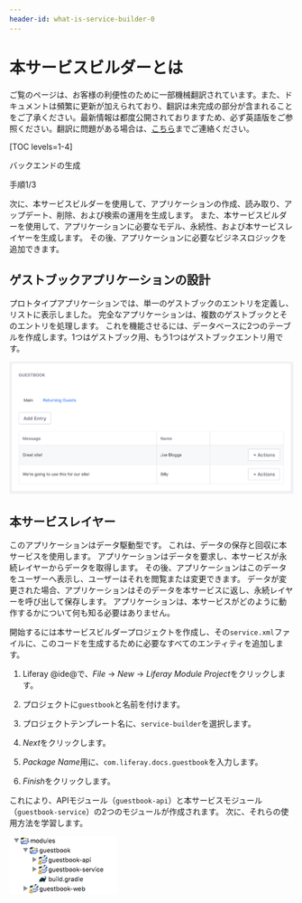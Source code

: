 ```yaml
---
header-id: what-is-service-builder-0
---
```


# 本サービスビルダーとは

<p class="alert alert-info"><span class="wysiwyg-color-blue120">ご覧のページは、お客様の利便性のために一部機械翻訳されています。また、ドキュメントは頻繁に更新が加えられており、翻訳は未完成の部分が含まれることをご了承ください。最新情報は都度公開されておりますため、必ず英語版をご参照ください。翻訳に問題がある場合は、<a href="mailto:support-content-jp@liferay.com">こちら</a>までご連絡ください。</span></p>

[TOC levels=1-4]

<div class="learn-path-step row">
    <p id="stepTitle">バックエンドの生成</p><p>手順1/3</p>
</div>

次に、本サービスビルダーを使用して、アプリケーションの作成、読み取り、アップデート、削除、および検索の運用を生成します。 また、本サービスビルダーを使用して、アプリケーションに必要なモデル、永続性、および本サービスレイヤーを生成します。 その後、アプリケーションに必要なビジネスロジックを追加できます。

## ゲストブックアプリケーションの設計

プロトタイプアプリケーションでは、単一のゲストブックのエントリを定義し、リストに表示しました。 完全なアプリケーションは、複数のゲストブックとそのエントリを処理します。 これを機能させるには、データベースに2つのテーブルを作成します。1つはゲストブック用、もう1つはゲストブックエントリ用です。

![図1：完了したら、ゲストブックは複数のゲストブックをサポートし、多くのLiferay機能を利用します。](../../../images/guestbook-final.png)

## 本サービスレイヤー

このアプリケーションはデータ駆動型です。 これは、データの保存と回収に本サービスを使用します。 アプリケーションはデータを要求し、本サービスが永続レイヤーからデータを取得します。 その後、アプリケーションはこのデータをユーザーへ表示し、ユーザーはそれを閲覧または変更できます。 データが変更された場合、アプリケーションはそのデータを本サービスに返し、永続レイヤーを呼び出して保存します。 アプリケーションは、本サービスがどのように動作するかについて何も知る必要はありません。

開始するには本サービスビルダープロジェクトを作成し、その`service.xml`ファイルに、このコードを生成するために必要なすべてのエンティティを追加します。

1.  Liferay @ide@で、*File* → *New* → *Liferay Module Project*をクリックします。

2.  プロジェクトに`guestbook`と名前を付けます。

3.  プロジェクトテンプレート名に、`service-builder`を選択します。

4.  *Next*をクリックします。

5.  *Package Name*用に、`com.liferay.docs.guestbook`を入力します。

6.  *Finish*をクリックします。

これにより、APIモジュール（`guestbook-api`）と本サービスモジュール（`guestbook-service`）の2つのモジュールが作成されます。 次に、それらの使用方法を学習します。

![図2：現在のプロジェクトの構造](../../../images/guestbook-service-project.png)
